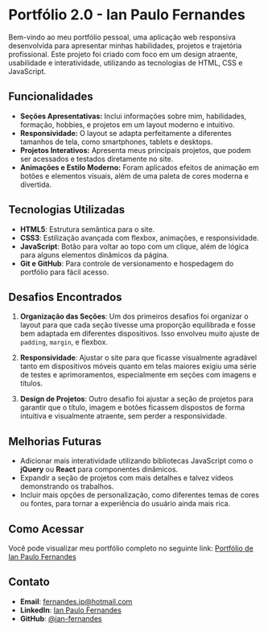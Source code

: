 # Portfólio 2.0 - Ian Paulo Fernandes

Bem-vindo ao meu portfólio pessoal, uma aplicação web responsiva desenvolvida para apresentar minhas habilidades, projetos e trajetória profissional. Este projeto foi criado com foco em um design atraente, usabilidade e interatividade, utilizando as tecnologias de HTML, CSS e JavaScript.

## Funcionalidades

- **Seções Apresentativas:** Inclui informações sobre mim, habilidades, formação, hobbies, e projetos em um layout moderno e intuitivo.
- **Responsividade:** O layout se adapta perfeitamente a diferentes tamanhos de tela, como smartphones, tablets e desktops.
- **Projetos Interativos:** Apresenta meus principais projetos, que podem ser acessados e testados diretamente no site.
- **Animações e Estilo Moderno:** Foram aplicados efeitos de animação em botões e elementos visuais, além de uma paleta de cores moderna e divertida.

## Tecnologias Utilizadas

- **HTML5**: Estrutura semântica para o site.
- **CSS3**: Estilização avançada com flexbox, animações, e responsividade.
- **JavaScript**: Botão para voltar ao topo com um clique, além de lógica para alguns elementos dinâmicos da página.
- **Git e GitHub**: Para controle de versionamento e hospedagem do portfólio para fácil acesso.

## Desafios Encontrados

1. **Organização das Seções**: Um dos primeiros desafios foi organizar o layout para que cada seção tivesse uma proporção equilibrada e fosse bem adaptada em diferentes dispositivos. Isso envolveu muito ajuste de `padding`, `margin`, e flexbox.
   
2. **Responsividade**: Ajustar o site para que ficasse visualmente agradável tanto em dispositivos móveis quanto em telas maiores exigiu uma série de testes e aprimoramentos, especialmente em seções com imagens e títulos.

3. **Design de Projetos**: Outro desafio foi ajustar a seção de projetos para garantir que o título, imagem e botões ficassem dispostos de forma intuitiva e visualmente atraente, sem perder a responsividade.

## Melhorias Futuras

- Adicionar mais interatividade utilizando bibliotecas JavaScript como o **jQuery** ou **React** para componentes dinâmicos.
- Expandir a seção de projetos com mais detalhes e talvez vídeos demonstrando os trabalhos.
- Incluir mais opções de personalização, como diferentes temas de cores ou fontes, para tornar a experiência do usuário ainda mais rica.

## Como Acessar

Você pode visualizar meu portfólio completo no seguinte link: [Portfólio de Ian Paulo Fernandes](https://portfolio-2-0-ian-fernandes.vercel.app)

## Contato

- **Email**: fernandes.ip@hotmail.com
- **LinkedIn**: [Ian Paulo Fernandes](https://www.linkedin.com/in/ian-fernandes-dev/)
- **GitHub**: [@ian-fernandes](https://github.com/ian-fernandes)
